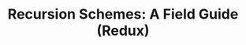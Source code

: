 ---
title: ! 'Recursion Schemes: A Field Guide (Redux)'
url: http://comonad.com/reader/2009/recursion-schemes/
authors:
- Edward Kmett
type: article
tags:
- recursion schemes
doHaskell-type: blog post
dohaskell-year: 2009
---
